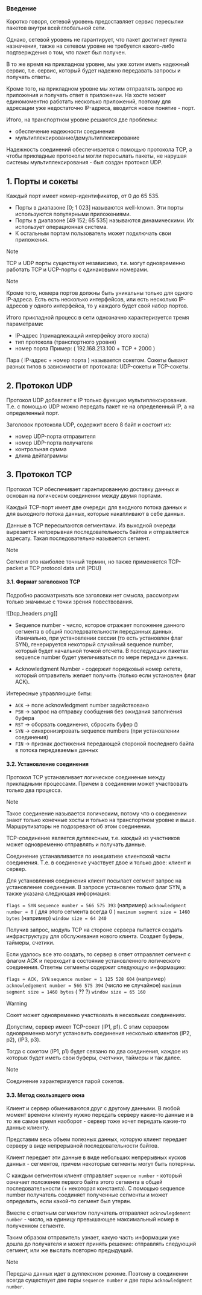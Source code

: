 ### Введение

Коротко говоря, сетевой уровень предоставляет сервис пересылки пакетов внутри всей глобальной сети.

Однако, сетевой уровень не гарантирует, что пакет достигнет пункта назначения, также на сетевом уровне не требуется какого-либо подтверждения о том, что пакет был получен.

В то же время на прикладном уровне, мы уже хотим иметь надежный сервис, т.е. сервис, который будет надежно передавать запросы и получать ответы.

Кроме того, на прикладном уровне мы хотим отправлять запрос из приложения и получать ответ в приложении. На хосте может единомоментно работать несколько приложений, поэтому для адресации уже недостаточно IP-адреса, вводится новое понятие - порт.

Итого, на транспортном уровне решаются две проблемы:
- обеспечение надежности соединения
- мультиплексирование/демультиплексирование

Надежность соединений обеспечивается с помощью протокола TCP, а чтобы прикладные протоколы могли пересылать пакеты, не нарушая системы мультиплексирования - был создан протокол UDP.

## 1. Порты и сокеты

Каждый порт имеет номер-идентификатор, от 0 до 65 535.
- Порты в диапазоне \[0; 1 023\] называются well-known. Эти порты используются популярными приложениями.
- Порты в диапазоне \[49 152; 65 535\] называются динамическими. Их использует операционная система.
- К остальным портам пользователь может подключать свои приложения.

>[!note]
>TCP и UDP порты существуют независимо, т.е. могут одновременно работать TCP и UCP-порты c одинаковыми номерами.

>[!note]
>Кроме того, номера портов должны быть уникальны только для одного IP-адреса. Есть есть несколько интерфейсов, или есть несколько IP-адресов у одного интерфейса, то у каждого будет свой набор портов.

Итого прикладной процесс в сети однозначно характеризуется тремя параметрами:
- IP-адрес (принадлежащий интерфейсу этого хоста)
- тип протокола (транспортного уровня)
- номер порта
Пример: ( 192.168.213.100 + TCP + 2000 )

Пара ( IP-адрес + номер порта ) называется сокетом.
Сокеты бывают разных типов в зависимости от протокала: UDP-сокеты и TCP-сокеты.

## 2. Протокол UDP

Протокол UDP добавляет к IP только функцию мультиплексирования. 
Т.е. с помощью UDP можно передать пакет не на определенный IP, а на определенный порт.

Заголовок протокола UDP, содержит всего 8 байт и состоит из:
- номер UDP-порта отправителя
- номер UDP-порта получателя
- контрольная сумма
- длина дейтаграммы

## 3. Протокол TCP

Протокол TCP обеспечивает гарантированную доставку данных и основан на логическом соединении между двумя портами.

Каждый TCP-порт имеет две очереди: для входного потока данных и для выходного потока данных, которые накапливают в себе данных.

Данные в TCP пересылаются сегментами. Из выходной очереди вырезается непрерывная последовательность байтов и отправляется адресату. Такая последовательно называется сегмент.

>[!note]
>Сегмент это наиболее точный термин, но также применяется TCP-packet и TCP protocol data unit (PDU)

#### 3.1. Формат заголовков TCP

Подробно рассматривать все заголовки нет смысла, рассмотрим только значимые с точки зрения повествования.

![[tcp_headers.png]]

- Sequence number - число, которое отражает положение данного сегмента в общий последовательности переданных данных. Изначально, при установлении сессии (то есть установлен флаг SYN), генерируется некоторый случайный sequence number, который будет начальной точкой отсчета. В последующих пакетах sequence number будет увеличиваться по мере передачи данных.

- Acknowledgment Number - содержит порядковый номер октета, который отправитель желает получить (только если установлен флаг ACK).

Интересные управляющие биты:
- `ACK` -> поле acknowledgment number задействовано
- `PSH` -> запрос на отправку сообщения без ожидания заполнения буфера
- `RST` -> оборвать соединения, сбросить буфер ()
- `SYN` -> синхронизировать sequence numbers (при установлении соединения)
- `FIN` -> признак достижения передающей стороной последнего байта в потока передаваемых данных

#### 3.2. Установление соединения

Протокол TCP устанавливает логическое соединение между прикладными процессами. Причем в соединении может участвовать только два процесса.

>[!note]
>Такое соединение называется логическим, потому что о соединении знают только конечные хосты и только на транспортном уровне и выше. Маршрутизаторы не подозревают об этом соединении.
>

TCP-соединение является дуплексным, т.е. каждый из участников может одновременно отправлять и получать данные.

Соединение устанавливается по инициативе клиентской части соединения. Т.е. в соединение участвует двое и только двое: клиент и сервер.

Для установления соединения клиент посылает сегмент запрос на установление соединения. В запросе установлен только флаг SYN, а также указана следующая информация:

`flags = SYN`
`sequence number = 566 575 393` (например)
`acknowledgment number = 0` ( для этого сегмента всегда 0 )
`maximum segment size = 1460 bytes` (например)
`window size = 64 240`

Получив запрос, модуль TCP на стороне сервера пытается создать инфраструктуру для обслуживания нового клинта. Создает буферы, таймеры, счетики.

Если удалось все это создать, то сервер в ответ отправляет сегмент с флагом ACK и переходит в состояние установленного логического соединения. Ответны сегменты содержит следующую информацию:

 `flags = ACK, SYN`
`sequence number = 1 125 528 604` (например)
`acknowledgement number = 566 575 394`  (число не случайное)
`maximum segment size = 1460 bytes` ( ?? ?)
`window size = 65 160`

>[!warning]
>Сокет может одновременно участвовать в нескольких соединениях.

Допустим, сервер имеет TCP-сокет (IP1, p1). С этим сервером одновременно могут установить соединения несколько клиентов (IP2, p2), (IP3, p3).

Тогда с сокетом (IP1, p1) будет связано по два соединения, каждое из которых будет иметь свои буферы, счетчики, таймеры и так далее.

>[!note] 
>Соединение характеризуется парой сокетов.

#### 3.3. Метод скользящего окна

Клиент и сервер обмениваются друг с другому данными. В любой момент времени клиенту нужно передать серверу какие-то данные и в то же самое время наоборот - сервер тоже хочет передать какие-то данные клиенту.

Представим весь объем полезных данных, которую клиент передает серверу в виде непрерывной последовательности байтов.

Клиент передает эти данные в виде небольших непрерывных кусков данных - сегментов, причем некоторые сегменты могут быть потеряны.

С каждым сегментом клиент отправляет `sequence number` - который означает положение первого байта этого сегмента в общей последовательности (+ некоторая константа).  С помощью sequence number получатель соединяет полученные сегменты и может определить, если какой-то сегмент был утерян.

Вместе с ответным сегментом получатель отправляет `acknowlegdement number` - число, на единицу превышающее максимальный номер в полученном сегменте.

Таким образом отправитель узнает, какую часть информации уже дошла до получателя и может принять решение: отправлять следующий сегмент, или же выслать повторно предыдущий.

>[!note]
>Передача данных идет в дуплексном режиме. Поэтому в соединении всегда существует две пары `sequence number` и две пары `acknowledgment number`.

